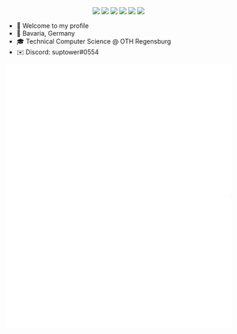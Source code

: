 <p align="center">
<img src="https://img.shields.io/static/v1?label=Java&message=Advanced&color=green&style=for-the-badge&logo=java"/>
<img src="https://img.shields.io/static/v1?label=JavaScript&message=Basics&color=yellowgreen&style=for-the-badge&logo=javascript"/>
<img src="https://img.shields.io/static/v1?label=C&message=Advanced&color=green&style=for-the-badge&logo=c"/>
<img src="https://img.shields.io/static/v1?label=C%2B%2B&message=Advanced&color=green&style=for-the-badge&logo=cplusplus"/>
<img src="https://img.shields.io/static/v1?label=Python&message=Basics&color=yellowgreen&style=for-the-badge&logo=python"/>
<img src="https://img.shields.io/static/v1?label=Kotlin&message=Learning&color=yellow&style=for-the-badge&logo=kotlin"/>
</p>

- 👋 Welcome to my profile
- 📍 Bavaria, Germany
- 🎓 Technical Computer Science @ OTH Regensburg
- ✉️ Discord: suptower#0554


<!---
![Arda's GitHub stats](https://github-readme-stats.vercel.app/api?username=suptower&show_icons=true&theme=dracula)     [![Top Langs](https://github-readme-stats.vercel.app/api/top-langs/?username=suptower&layout=compact&theme=dracula)](https://github.com/anuraghazra/github-readme-stats)
--->

![](https://raw.githubusercontent.com/suptower/github-stats/master/generated/overview.svg#gh-dark-mode-only)
![](https://raw.githubusercontent.com/suptower/github-stats/master/generated/languages.svg#gh-dark-mode-only)

<!---
arda-kocer/arda-kocer is a ✨ special ✨ repository because its `README.md` (this file) appears on your GitHub profile.
You can click the Preview link to take a look at your changes.
--->
